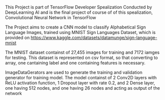 This Project is part of TensorFlow Developer Spealization Conducted by DeepLearning AI and is the final project of course of of this spealization, Convolutional Neural Network in TensorFlow

The Project aims to create a CNN model to classify Alphabetical Sign Language Images, trained using MNIST Sign Languages Dataset, which is provided on https://www.kaggle.com/datasets/datamunge/sign-language-mnist

The MNIST dataset containst of 27,455 images for training and 7172 iamges for testing. This dataset is represented on csv format, so that converting to array, one cantaining label and one containing features is necessary. 

ImageDataGerators are used to generate the training and validation generator for training model. The model containst of 2 Conv2D layers with ReLU activation function, 1 Dropout layer with rate 0.2, and 2 Dense layer, one having 512 nodes, and one having 26 nodes and acting as output of the network 
 
